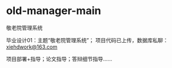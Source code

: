 # old-manager-main
敬老院管理系统

毕业设计01：主题“敬老院管理系统”；
项目代码已上传，数据库私聊：xiehdwork@163.com

项目部署+指导；论文指导；答辩细节指导......
